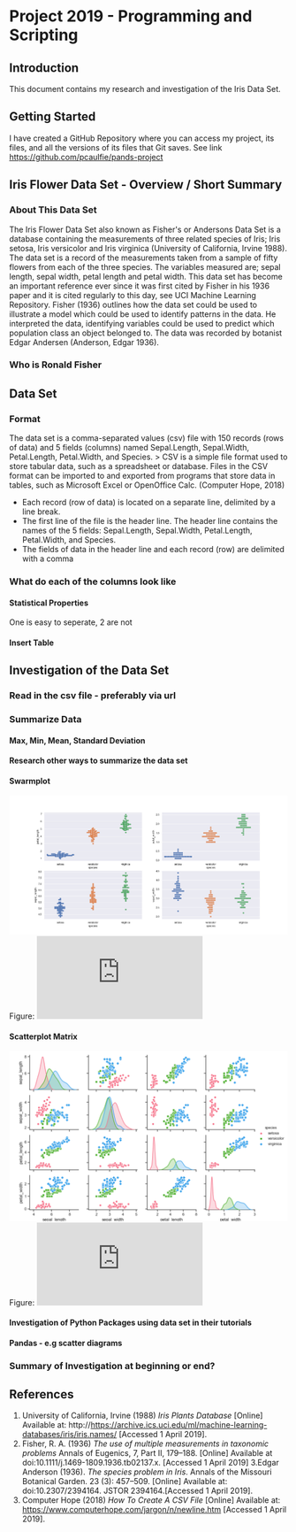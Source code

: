 # Project 2019 - Programming and Scripting
## Introduction

This document contains my research and investigation of the Iris Data Set. 

## Getting Started

I have created a GitHub Repository where you can access my project, its files, and all the versions of its files that Git saves. See link https://github.com/pcaulfie/pands-project

## Iris Flower Data Set - Overview / Short Summary
### About This Data Set
The Iris Flower Data Set also known as Fisher's or Andersons Data Set is a database containing the measurements of three related species of Iris; Iris setosa, Iris versicolor and Iris virginica (University of California, Irvine 1988).  
The data set is a record of the measurements taken from a sample of fifty flowers from each of the three species. The variables measured are; sepal length, sepal width, petal length and petal width. 
This data set has become an important reference ever since it was first cited by Fisher in his 1936 paper and it is cited regularly to this day, see UCI Machine Learning Repository.
Fisher (1936) outlines how the data set could be used to illustrate a model which could be used to identify patterns in the data. He interpreted the data, identifying variables could be used to predict which population class an object belonged to. 
The data was recorded by botanist Edgar Andersen (Anderson, Edgar 1936). 
### Who is Ronald Fisher

## Data Set
### Format
The data set is a comma-separated values (csv) file with 150 records (rows of data) and 5 fields (columns) named Sepal.Length, Sepal.Width, Petal.Length, Petal.Width, and Species. > CSV is a simple file format used to store tabular data, such as a spreadsheet or database. Files in the CSV format can be imported to and exported from programs that store data in tables, such as Microsoft Excel or OpenOffice Calc. (Computer Hope, 2018)
* Each record (row of data) is located on a separate line, delimited by a line break.
* The first line of the file is the header line. The header line contains the names of the 5 fields: Sepal.Length, Sepal.Width, Petal.Length, Petal.Width, and Species.
* The fields of data in the header line and each record (row) are delimited with a comma

### What do each of the columns look like
#### Statistical Properties
One is easy to seperate, 2 are not
#### Insert Table

## Investigation of the Data Set

### Read in the csv file - preferably via url 
### Summarize Data
#### Max, Min, Mean, Standard Deviation
#### Research other ways to summarize the data set
#### Swarmplot
![alt text](https://github.com/pcaulfie/pands-project/blob/master/Swarmplot.png "Swarmplot")
Figure: ![Swarmplot - Iris Dataset](https://github.com/pcaulfie/pands-project/blob/master/swarmplot.py)
#### Scatterplot Matrix
![alt text](https://github.com/pcaulfie/pands-project/blob/master/Scatterplot%20Matrix.png "Scatterplot Matrix")
Figure: ![Scatterplot Matrix - Iris Dataset](https://github.com/pcaulfie/pands-project/blob/master/Scatterplot_Matrix.py)
#### Investigation of Python Packages using data set in their tutorials
#### Pandas - e.g scatter diagrams 
### Summary of Investigation at beginning or end?



## References
1. University of California, Irvine (1988) *Iris Plants Database* [Online] Available at: http://https://archive.ics.uci.edu/ml/machine-learning-databases/iris/iris.names/ [Accessed 1 April 2019].
2. Fisher, R. A. (1936) *The use of multiple measurements in taxonomic problems* Annals of Eugenics, 7, Part II, 179–188. [Online] Available at doi:10.1111/j.1469-1809.1936.tb02137.x. [Accessed 1 April 2019]
3.Edgar Anderson (1936). *The species problem in Iris*. Annals of the Missouri Botanical Garden. 23 (3): 457–509. [Online] Available at: doi:10.2307/2394164. JSTOR 2394164.[Accessed 1 April 2019].
4. Computer Hope (2018) *How To Create A CSV File* [Online] Available at: https://www.computerhope.com/jargon/n/newline.htm [Accessed 1 April 2019].

